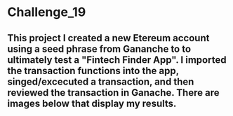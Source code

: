 # Challenge_19

## This project I created a new Etereum account using a seed phrase from Gananche to to ultimately test a "Fintech Finder App". I imported the transaction functions into the app, singed/excecuted a transaction, and then reviewed the transaction in Ganache. There are images below that display my results. 
